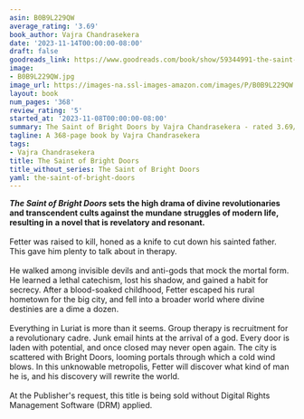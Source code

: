 ```yaml
---
asin: B0B9L229QW
average_rating: '3.69'
book_author: Vajra Chandrasekera
date: '2023-11-14T00:00:00-08:00'
draft: false
goodreads_link: https://www.goodreads.com/book/show/59344991-the-saint-of-bright-doors
image:
- B0B9L229QW.jpg
image_url: https://images-na.ssl-images-amazon.com/images/P/B0B9L229QW.01._SCLZZZZZZZ.jpg
layout: book
num_pages: '368'
review_rating: '5'
started_at: '2023-11-08T00:00:00-08:00'
summary: The Saint of Bright Doors by Vajra Chandrasekera - rated 3.69/5 on Goodreads
tagline: A 368-page book by Vajra Chandrasekera
tags:
- Vajra Chandrasekera
title: The Saint of Bright Doors
title_without_series: The Saint of Bright Doors
yaml: the-saint-of-bright-doors
---
```


<b>
  <i>The Saint of Bright Doors</i>
</b> <b>sets the high drama of divine revolutionaries and transcendent cults against the mundane struggles of modern life, resulting in</b> <b>a novel that is revelatory and resonant.</b><br /><br />Fetter was raised to kill, honed as a knife to cut down his sainted father. This gave him plenty to talk about in therapy. <br /><br />He walked among invisible devils and anti-gods that mock the mortal form. He learned a lethal catechism, lost his shadow, and gained a habit for secrecy. After a blood-soaked childhood, Fetter escaped his rural hometown for the big city, and fell into a broader world where divine destinies are a dime a dozen.<br /><br />Everything in Luriat is more than it seems. Group therapy is recruitment for a revolutionary cadre. Junk email hints at the arrival of a god. Every door is laden with potential, and once closed may never open again. The city is scattered with Bright Doors, looming portals through which a cold wind blows. In this unknowable metropolis, Fetter will discover what kind of man he is, and his discovery will rewrite the world.<br /><br />At the Publisher's request, this title is being sold without Digital Rights Management Software (DRM) applied.